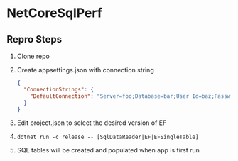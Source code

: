 # NetCoreSqlPerf

## Repro Steps
1. Clone repo
2. Create appsettings.json with connection string

    ```json
    {
      "ConnectionStrings": {
        "DefaultConnection": "Server=foo;Database=bar;User Id=baz;Password=qux"
      }
    }
    ```

3. Edit project.json to select the desired version of EF
4. `dotnet run -c release -- [SqlDataReader|EF|EFSingleTable]`
 1. SQL tables will be created and populated when app is first run
